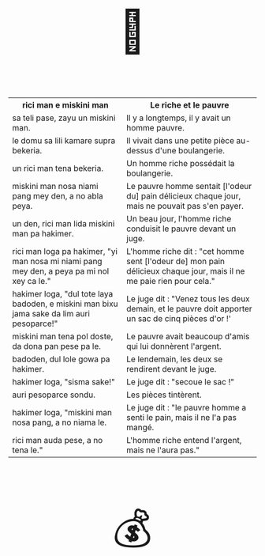 ﻿<p style="font-size:6em;text-align:center;">🍞</p>

<table>
<tr><th>
rici man e miskini man
</th><th>
Le riche et le pauvre
</th></tr><tr><td>
sa teli pase, zayu un miskini man.
</td><td>
Il y a longtemps, il y avait un homme pauvre.
</td></tr><tr><td>
le domu sa lili kamare supra bekeria.
</td><td>
Il vivait dans une petite pièce au-dessus d'une boulangerie.
</td></tr><tr><td>
un rici man tena bekeria.
</td><td>
Un homme riche possédait la boulangerie.
</td></tr><tr><td>
miskini man nosa niami pang mey den, a no abla peya.
</td><td>
Le pauvre homme sentait [l'odeur du] pain délicieux chaque jour, mais ne pouvait pas s'en payer.
</td></tr><tr><td>
un den, rici man lida miskini man pa hakimer.
</td><td>
Un beau jour, l'homme riche conduisit le pauvre devant un juge.
</td></tr><tr><td>
rici man loga pa hakimer, "yi man nosa mi niami pang mey den, a peya pa mi nol xey ca le."
</td><td>
L'homme riche dit : "cet homme sent [l'odeur de] mon pain délicieux chaque jour, mais il ne me paie rien pour cela."
</td></tr><tr><td>
hakimer loga, "dul tote laya badoden, e miskini man bixu jama sake da lim auri pesoparce!"
</td><td>
Le juge dit : "Venez tous les deux demain, et le pauvre doit apporter un sac de cinq pièces d'or !'
</td></tr><tr><td>
miskini man tena pol doste, da dona pan pese pa le.
</td><td>
Le pauvre avait beaucoup d'amis qui lui donnèrent l'argent.
</td></tr><tr><td>
badoden, dul lole gowa pa hakimer.
</td><td>
Le lendemain, les deux se rendirent devant le juge.
</td></tr><tr><td>
hakimer loga, "sisma sake!"
</td><td>
Le juge dit : "secoue le sac !"
</td></tr><tr><td>
auri pesoparce sondu.
</td><td>
Les pièces tintèrent.
</td></tr><tr><td>
hakimer loga, "miskini man nosa pang, a no niama le.
</td><td>
Le juge dit : "le pauvre homme a senti le pain, mais il ne l'a pas mangé.
</td></tr><tr><td>
rici man auda pese, a no tena le."
</td><td>
L'homme riche entend l'argent, mais ne l'aura pas."
</td></tr>
</table>

<p style="font-size:6em;text-align:center;">💰</p>

